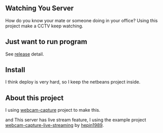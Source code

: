 Watching You Server
---
How do you know your mate or someone doing in your office?
Using this project make a CCTV keep watching.

Just want to run program
---
See [release](https://github.com/hpcslag/Watching_You_Server/releases) detail.

Install
---
I think deploy is very hard, so I keep the netbeans project inside.

About this project
---
I using [webcam-capture](https://github.com/sarxos/webcam-capture) project to make this.

and This server has live stream feature, I using the example project [webcam-capture-live-streaming](https://github.com/sarxos/webcam-capture/tree/master/webcam-capture-examples/webcam-capture-live-streaming) by [hepin1989](https://github.com/hepin1989).
